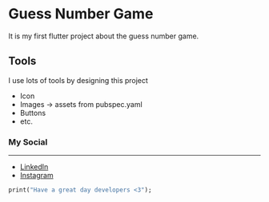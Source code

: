# Guess Number Game

It is my first flutter project about the guess number game.

## Tools

I use lots of tools by designing this project

- Icon
- Images -> assets from pubspec.yaml
- Buttons
- etc.

### My Social

---

- [LinkedIn](https://www.linkedin.com/in/furkan-cabbar-630868297)
- [Instagram](https://www.instagram.com/furkannxdd/)

```dart
print("Have a great day developers <3");
```
